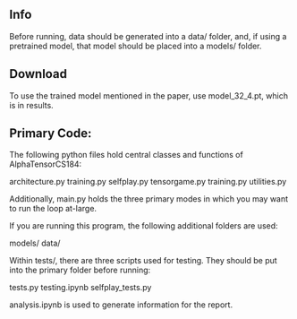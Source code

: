 ## Info
Before running, data should be generated into a data/ folder, and, if using a pretrained model, that model should be placed into a models/ folder. 

## Download

To use the trained model mentioned in the paper, use model_32_4.pt, which is in results.

## Primary Code:

The following python files hold central classes and functions of AlphaTensorCS184:

architecture.py
training.py
selfplay.py
tensorgame.py
training.py
utilities.py

Additionally, main.py holds the three primary modes in which you may want to run the loop at-large.

If you are running this program, the following additional folders are used:

models/
data/ 

Within tests/, there are three scripts used for testing. They should be put into the primary folder before running:

tests.py
testing.ipynb
selfplay_tests.py

analysis.ipynb is used to generate information for the report. 
